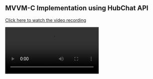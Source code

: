 ## MVVM-C Implementation using HubChat API

[Click here to watch the video recording](https://github.com/eralpkaraduman/PhotoHub/blob/master/PhotoHub.mp4?raw=true)

<video autoplay loop>
  <source src="https://github.com/eralpkaraduman/PhotoHub/blob/master/PhotoHub.mp4?raw=true" type="video/mp4" />
</video>
